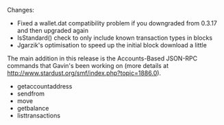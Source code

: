 Changes:
* Fixed a wallet.dat compatibility problem if you downgraded from 0.3.17 and then upgraded again
* IsStandard() check to only include known transaction types in blocks
* Jgarzik's optimisation to speed up the initial block download a little

The main addition in this release is the Accounts-Based JSON-RPC commands that Gavin's been working on (more details at http://www.stardust.org/smf/index.php?topic=1886.0).  
* getaccountaddress
* sendfrom
* move
* getbalance
* listtransactions
